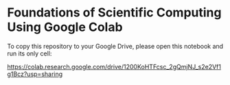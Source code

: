 # Foundations of Scientific Computing Using Google Colab

To copy this repository to your Google Drive, please open this notebook and run its only cell:

https://colab.research.google.com/drive/1200KoHTFcsc_2gQmjNJ_s2e2Vf1g1Bcz?usp=sharing
